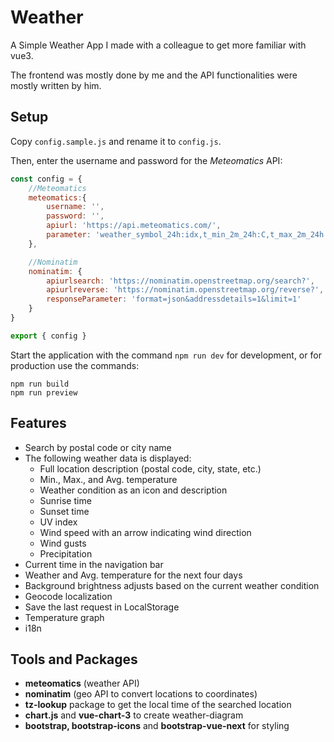 # Weather

A Simple Weather App I made with a colleague to get more familiar with vue3.

The frontend was mostly done by me and the API functionalities were mostly written by him.

## Setup

Copy `config.sample.js` and rename it to `config.js`.

Then, enter the username and password for the *Meteomatics* API:

```javascript
const config = {
    //Meteomatics
    meteomatics:{
        username: '',
        password: '',
        apiurl: 'https://api.meteomatics.com/',
        parameter: 'weather_symbol_24h:idx,t_min_2m_24h:C,t_max_2m_24h:C,precip_24h:mm,uv:idx,wind_speed_10m:ms,wind_dir_10m:d,wind_gusts_10m_24h:ms,sunrise:sql,sunset:sql/'
    },

    //Nominatim
    nominatim: {
        apiurlsearch: 'https://nominatim.openstreetmap.org/search?',
        apiurlreverse: 'https://nominatim.openstreetmap.org/reverse?',
        responseParameter: 'format=json&addressdetails=1&limit=1'
    }
}

export { config }
```

Start the application with the command `npm run dev` for development, or for production use the commands:

```
npm run build
npm run preview
```

## Features

- Search by postal code or city name
- The following weather data is displayed:
    - Full location description (postal code, city, state, etc.)
    - Min., Max., and Avg. temperature
    - Weather condition as an icon and description
    - Sunrise time
    - Sunset time
    - UV index
    - Wind speed with an arrow indicating wind direction
    - Wind gusts
    - Precipitation
- Current time in the navigation bar
- Weather and Avg. temperature for the next four days
- Background brightness adjusts based on the current weather condition
- Geocode localization
- Save the last request in LocalStorage
- Temperature graph
- i18n

## Tools and Packages
- **meteomatics** (weather API)
- **nominatim** (geo API to convert locations to coordinates)
- **tz-lookup** package to get the local time of the searched location
- **chart.js** and **vue-chart-3** to create weather-diagram
- **bootstrap, bootstrap-icons** and **bootstrap-vue-next** for styling